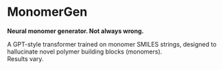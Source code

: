 # MonomerGen

**Neural monomer generator. Not always wrong.**

A GPT-style transformer trained on monomer SMILES strings, designed to hallucinate novel polymer building blocks (monomers).  
Results vary.

